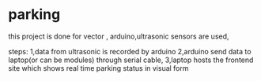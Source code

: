 # parking

  this project is done for vector ,
  arduino,ultrasonic sensors are used,
  
  steps:
    1,data from ultrasonic is recorded by arduino 
    2,arduino send data to laptop(or can be modules) through serial cable,
    3,laptop hosts the frontend site which shows real time parking status in visual form
    
  
